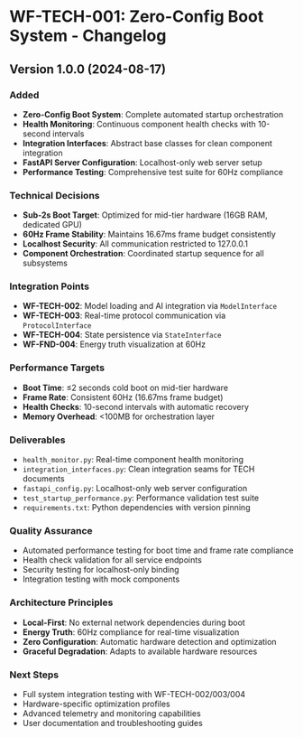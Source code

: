 # WF-TECH-001: Zero-Config Boot System - Changelog

## Version 1.0.0 (2024-08-17)

### Added
- **Zero-Config Boot System**: Complete automated startup orchestration
- **Health Monitoring**: Continuous component health checks with 10-second intervals
- **Integration Interfaces**: Abstract base classes for clean component integration
- **FastAPI Server Configuration**: Localhost-only web server setup
- **Performance Testing**: Comprehensive test suite for 60Hz compliance

### Technical Decisions
- **Sub-2s Boot Target**: Optimized for mid-tier hardware (16GB RAM, dedicated GPU)
- **60Hz Frame Stability**: Maintains 16.67ms frame budget consistently
- **Localhost Security**: All communication restricted to 127.0.0.1
- **Component Orchestration**: Coordinated startup sequence for all subsystems

### Integration Points
- **WF-TECH-002**: Model loading and AI integration via `ModelInterface`
- **WF-TECH-003**: Real-time protocol communication via `ProtocolInterface`
- **WF-TECH-004**: State persistence via `StateInterface`
- **WF-FND-004**: Energy truth visualization at 60Hz

### Performance Targets
- **Boot Time**: ≤2 seconds cold boot on mid-tier hardware
- **Frame Rate**: Consistent 60Hz (16.67ms frame budget)
- **Health Checks**: 10-second intervals with automatic recovery
- **Memory Overhead**: <100MB for orchestration layer

### Deliverables
- `health_monitor.py`: Real-time component health monitoring
- `integration_interfaces.py`: Clean integration seams for TECH documents
- `fastapi_config.py`: Localhost-only web server configuration
- `test_startup_performance.py`: Performance validation test suite
- `requirements.txt`: Python dependencies with version pinning

### Quality Assurance
- Automated performance testing for boot time and frame rate compliance
- Health check validation for all service endpoints
- Security testing for localhost-only binding
- Integration testing with mock components

### Architecture Principles
- **Local-First**: No external network dependencies during boot
- **Energy Truth**: 60Hz compliance for real-time visualization
- **Zero Configuration**: Automatic hardware detection and optimization
- **Graceful Degradation**: Adapts to available hardware resources

### Next Steps
- Full system integration testing with WF-TECH-002/003/004
- Hardware-specific optimization profiles
- Advanced telemetry and monitoring capabilities
- User documentation and troubleshooting guides
